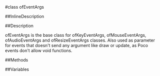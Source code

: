 #class ofEventArgs


<!--
_visible: True_
_advanced: False_
_istemplated: False_
-->

##InlineDescription






##Description

ofEventArgs is the base class for ofKeyEventArgs, ofMouseEventArgs, ofAudioEventArgs and ofResizeEventArgs classes. Also used as parameter for events that doesn't send any argument like draw or update, as Poco events don't allow void functions.





##Methods



##Variables




